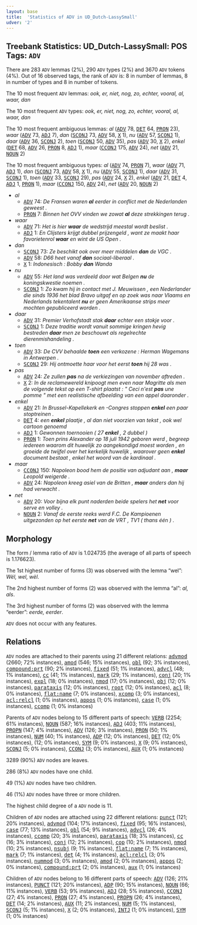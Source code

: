 ```yaml
---
layout: base
title:  'Statistics of ADV in UD_Dutch-LassySmall'
udver: '2'
---
```


## Treebank Statistics: UD_Dutch-LassySmall: POS Tags: `ADV`

There are 283 `ADV` lemmas (2%), 290 `ADV` types (2%) and 3670 `ADV` tokens (4%).
Out of 16 observed tags, the rank of `ADV` is: 8 in number of lemmas, 8 in number of types and 8 in number of tokens.

The 10 most frequent `ADV` lemmas: <em>ook, er, niet, nog, zo, echter, vooral, al, waar, dan</em>

The 10 most frequent `ADV` types:  <em>ook, er, niet, nog, zo, echter, vooral, al, waar, dan</em>

The 10 most frequent ambiguous lemmas: <em>al</em> (<tt><a href="nl_lassysmall-pos-ADV.html">ADV</a></tt> 78, <tt><a href="nl_lassysmall-pos-DET.html">DET</a></tt> 64, <tt><a href="nl_lassysmall-pos-PRON.html">PRON</a></tt> 23), <em>waar</em> (<tt><a href="nl_lassysmall-pos-ADV.html">ADV</a></tt> 73, <tt><a href="nl_lassysmall-pos-ADJ.html">ADJ</a></tt> 7), <em>dan</em> (<tt><a href="nl_lassysmall-pos-SCONJ.html">SCONJ</a></tt> 73, <tt><a href="nl_lassysmall-pos-ADV.html">ADV</a></tt> 58, <tt><a href="nl_lassysmall-pos-X.html">X</a></tt> 1), <em>nu</em> (<tt><a href="nl_lassysmall-pos-ADV.html">ADV</a></tt> 57, <tt><a href="nl_lassysmall-pos-SCONJ.html">SCONJ</a></tt> 1), <em>daar</em> (<tt><a href="nl_lassysmall-pos-ADV.html">ADV</a></tt> 36, <tt><a href="nl_lassysmall-pos-SCONJ.html">SCONJ</a></tt> 2), <em>toen</em> (<tt><a href="nl_lassysmall-pos-SCONJ.html">SCONJ</a></tt> 50, <tt><a href="nl_lassysmall-pos-ADV.html">ADV</a></tt> 35), <em>pas</em> (<tt><a href="nl_lassysmall-pos-ADV.html">ADV</a></tt> 30, <tt><a href="nl_lassysmall-pos-X.html">X</a></tt> 2), <em>enkel</em> (<tt><a href="nl_lassysmall-pos-DET.html">DET</a></tt> 68, <tt><a href="nl_lassysmall-pos-ADV.html">ADV</a></tt> 26, <tt><a href="nl_lassysmall-pos-PRON.html">PRON</a></tt> 8, <tt><a href="nl_lassysmall-pos-ADJ.html">ADJ</a></tt> 1), <em>maar</em> (<tt><a href="nl_lassysmall-pos-CCONJ.html">CCONJ</a></tt> 175, <tt><a href="nl_lassysmall-pos-ADV.html">ADV</a></tt> 24), <em>net</em> (<tt><a href="nl_lassysmall-pos-ADV.html">ADV</a></tt> 21, <tt><a href="nl_lassysmall-pos-NOUN.html">NOUN</a></tt> 2)

The 10 most frequent ambiguous types:  <em>al</em> (<tt><a href="nl_lassysmall-pos-ADV.html">ADV</a></tt> 74, <tt><a href="nl_lassysmall-pos-PRON.html">PRON</a></tt> 7), <em>waar</em> (<tt><a href="nl_lassysmall-pos-ADV.html">ADV</a></tt> 71, <tt><a href="nl_lassysmall-pos-ADJ.html">ADJ</a></tt> 1), <em>dan</em> (<tt><a href="nl_lassysmall-pos-SCONJ.html">SCONJ</a></tt> 73, <tt><a href="nl_lassysmall-pos-ADV.html">ADV</a></tt> 58, <tt><a href="nl_lassysmall-pos-X.html">X</a></tt> 1), <em>nu</em> (<tt><a href="nl_lassysmall-pos-ADV.html">ADV</a></tt> 55, <tt><a href="nl_lassysmall-pos-SCONJ.html">SCONJ</a></tt> 1), <em>daar</em> (<tt><a href="nl_lassysmall-pos-ADV.html">ADV</a></tt> 31, <tt><a href="nl_lassysmall-pos-SCONJ.html">SCONJ</a></tt> 1), <em>toen</em> (<tt><a href="nl_lassysmall-pos-ADV.html">ADV</a></tt> 33, <tt><a href="nl_lassysmall-pos-SCONJ.html">SCONJ</a></tt> 29), <em>pas</em> (<tt><a href="nl_lassysmall-pos-ADV.html">ADV</a></tt> 24, <tt><a href="nl_lassysmall-pos-X.html">X</a></tt> 2), <em>enkel</em> (<tt><a href="nl_lassysmall-pos-ADV.html">ADV</a></tt> 21, <tt><a href="nl_lassysmall-pos-DET.html">DET</a></tt> 4, <tt><a href="nl_lassysmall-pos-ADJ.html">ADJ</a></tt> 1, <tt><a href="nl_lassysmall-pos-PRON.html">PRON</a></tt> 1), <em>maar</em> (<tt><a href="nl_lassysmall-pos-CCONJ.html">CCONJ</a></tt> 150, <tt><a href="nl_lassysmall-pos-ADV.html">ADV</a></tt> 24), <em>net</em> (<tt><a href="nl_lassysmall-pos-ADV.html">ADV</a></tt> 20, <tt><a href="nl_lassysmall-pos-NOUN.html">NOUN</a></tt> 2)


* <em>al</em>
  * <tt><a href="nl_lassysmall-pos-ADV.html">ADV</a></tt> 74: <em>De Fransen waren <b>al</b> eerder in conflict met de Nederlanden geweest .</em>
  * <tt><a href="nl_lassysmall-pos-PRON.html">PRON</a></tt> 7: <em>Binnen het OVV vinden we zowat <b>al</b> deze strekkingen terug .</em>
* <em>waar</em>
  * <tt><a href="nl_lassysmall-pos-ADV.html">ADV</a></tt> 71: <em>Het is hier <b>waar</b> de wedstrijd meestal wordt beslist .</em>
  * <tt><a href="nl_lassysmall-pos-ADJ.html">ADJ</a></tt> 1: <em>En Clijsters krijgt dubbel prijzengeld , want ze maakt haar favorietenrol <b>waar</b> en wint de US Open .</em>
* <em>dan</em>
  * <tt><a href="nl_lassysmall-pos-SCONJ.html">SCONJ</a></tt> 73: <em>Ze beschikt ook over meer middelen <b>dan</b> de VGC .</em>
  * <tt><a href="nl_lassysmall-pos-ADV.html">ADV</a></tt> 58: <em>D66 heet vanaf <b>dan</b> sociaal-liberaal .</em>
  * <tt><a href="nl_lassysmall-pos-X.html">X</a></tt> 1: <em>Indonesisch : Bobby <b>dan</b> Wanda</em>
* <em>nu</em>
  * <tt><a href="nl_lassysmall-pos-ADV.html">ADV</a></tt> 55: <em>Het land was verdeeld door wat Belgen <b>nu</b> de koningskwestie noemen .</em>
  * <tt><a href="nl_lassysmall-pos-SCONJ.html">SCONJ</a></tt> 1: <em>Zo kwam hij in contact met J. Meuwissen , een Nederlander die sinds 1936 het blad Bravo uitgaf en op zoek was naar Vlaams en Nederlands tekentalent <b>nu</b> er geen Amerikaanse strips meer mochten gepubliceerd worden .</em>
* <em>daar</em>
  * <tt><a href="nl_lassysmall-pos-ADV.html">ADV</a></tt> 31: <em>Premier Verhofstadt stak <b>daar</b> echter een stokje voor .</em>
  * <tt><a href="nl_lassysmall-pos-SCONJ.html">SCONJ</a></tt> 1: <em>Deze traditie wordt vanuit sommige kringen hevig bestreden <b>daar</b> men ze beschouwt als regelrechte dierenmishandeling .</em>
* <em>toen</em>
  * <tt><a href="nl_lassysmall-pos-ADV.html">ADV</a></tt> 33: <em>De CVV behaalde <b>toen</b> een verkozene : Herman Wagemans in Antwerpen .</em>
  * <tt><a href="nl_lassysmall-pos-SCONJ.html">SCONJ</a></tt> 29: <em>Hij ontmoette haar voor het eerst <b>toen</b> hij 28 was .</em>
* <em>pas</em>
  * <tt><a href="nl_lassysmall-pos-ADV.html">ADV</a></tt> 24: <em>Ze zullen <b>pas</b> na de verkiezingen van november aftreden .</em>
  * <tt><a href="nl_lassysmall-pos-X.html">X</a></tt> 2: <em>In de reclamewereld knipoogt men even naar Magritte als men de volgende tekst op een T-shirt plaatst : " Ceci n'est <b>pas</b> une pomme " met een realistische afbeelding van een appel daaronder .</em>
* <em>enkel</em>
  * <tt><a href="nl_lassysmall-pos-ADV.html">ADV</a></tt> 21: <em>In Brussel-Kapellekerk en -Congres stoppen <b>enkel</b> een paar stoptreinen .</em>
  * <tt><a href="nl_lassysmall-pos-DET.html">DET</a></tt> 4: <em>een <b>enkel</b> plaatje , al dan niet voorzien van tekst , ook wel cartoon genoemd</em>
  * <tt><a href="nl_lassysmall-pos-ADJ.html">ADJ</a></tt> 1: <em>Gewonnen toernooien ( 27 <b>enkel</b> , 2 dubbel )</em>
  * <tt><a href="nl_lassysmall-pos-PRON.html">PRON</a></tt> 1: <em>Toen prins Alexander op 18 juli 1942 geboren werd , begreep iedereen waarom dit huwelijk zo aangekondigd moest worden , en groeide de twijfel over het kerkelijk huwelijk , waarover geen <b>enkel</b> document bestaat , enkel het woord van de kardinaal .</em>
* <em>maar</em>
  * <tt><a href="nl_lassysmall-pos-CCONJ.html">CCONJ</a></tt> 150: <em>Napoleon bood hem de positie van adjudant aan , <b>maar</b> Leopold weigerde .</em>
  * <tt><a href="nl_lassysmall-pos-ADV.html">ADV</a></tt> 24: <em>Napoleon kreeg asiel van de Britten , <b>maar</b> anders dan hij had verwacht .</em>
* <em>net</em>
  * <tt><a href="nl_lassysmall-pos-ADV.html">ADV</a></tt> 20: <em>Voor bijna elk punt naderden beide spelers het <b>net</b> voor serve en volley .</em>
  * <tt><a href="nl_lassysmall-pos-NOUN.html">NOUN</a></tt> 2: <em>Vanaf de eerste reeks werd F.C. De Kampioenen uitgezonden op het eerste <b>net</b> van de VRT , TV1 ( thans één ) .</em>

## Morphology

The form / lemma ratio of `ADV` is 1.024735 (the average of all parts of speech is 1.176623).

The 1st highest number of forms (3) was observed with the lemma “wel”: <em>Wél, wel, wèl</em>.

The 2nd highest number of forms (2) was observed with the lemma “al”: <em>al, als</em>.

The 3rd highest number of forms (2) was observed with the lemma “eerder”: <em>eerde, eerder</em>.

`ADV` does not occur with any features.


## Relations

`ADV` nodes are attached to their parents using 21 different relations: <tt><a href="nl_lassysmall-dep-advmod.html">advmod</a></tt> (2660; 72% instances), <tt><a href="nl_lassysmall-dep-amod.html">amod</a></tt> (546; 15% instances), <tt><a href="nl_lassysmall-dep-obl.html">obl</a></tt> (92; 3% instances), <tt><a href="nl_lassysmall-dep-compound-prt.html">compound:prt</a></tt> (90; 2% instances), <tt><a href="nl_lassysmall-dep-fixed.html">fixed</a></tt> (51; 1% instances), <tt><a href="nl_lassysmall-dep-advcl.html">advcl</a></tt> (48; 1% instances), <tt><a href="nl_lassysmall-dep-cc.html">cc</a></tt> (41; 1% instances), <tt><a href="nl_lassysmall-dep-mark.html">mark</a></tt> (29; 1% instances), <tt><a href="nl_lassysmall-dep-conj.html">conj</a></tt> (20; 1% instances), <tt><a href="nl_lassysmall-dep-expl.html">expl</a></tt> (18; 0% instances), <tt><a href="nl_lassysmall-dep-nmod.html">nmod</a></tt> (17; 0% instances), <tt><a href="nl_lassysmall-dep-obj.html">obj</a></tt> (12; 0% instances), <tt><a href="nl_lassysmall-dep-parataxis.html">parataxis</a></tt> (12; 0% instances), <tt><a href="nl_lassysmall-dep-root.html">root</a></tt> (12; 0% instances), <tt><a href="nl_lassysmall-dep-acl.html">acl</a></tt> (8; 0% instances), <tt><a href="nl_lassysmall-dep-flat-name.html">flat:name</a></tt> (7; 0% instances), <tt><a href="nl_lassysmall-dep-xcomp.html">xcomp</a></tt> (3; 0% instances), <tt><a href="nl_lassysmall-dep-acl-relcl.html">acl:relcl</a></tt> (1; 0% instances), <tt><a href="nl_lassysmall-dep-appos.html">appos</a></tt> (1; 0% instances), <tt><a href="nl_lassysmall-dep-case.html">case</a></tt> (1; 0% instances), <tt><a href="nl_lassysmall-dep-ccomp.html">ccomp</a></tt> (1; 0% instances)

Parents of `ADV` nodes belong to 15 different parts of speech: <tt><a href="nl_lassysmall-pos-VERB.html">VERB</a></tt> (2254; 61% instances), <tt><a href="nl_lassysmall-pos-NOUN.html">NOUN</a></tt> (587; 16% instances), <tt><a href="nl_lassysmall-pos-ADJ.html">ADJ</a></tt> (403; 11% instances), <tt><a href="nl_lassysmall-pos-PROPN.html">PROPN</a></tt> (147; 4% instances), <tt><a href="nl_lassysmall-pos-ADV.html">ADV</a></tt> (126; 3% instances), <tt><a href="nl_lassysmall-pos-PRON.html">PRON</a></tt> (50; 1% instances), <tt><a href="nl_lassysmall-pos-NUM.html">NUM</a></tt> (40; 1% instances), <tt><a href="nl_lassysmall-pos-ADP.html">ADP</a></tt> (12; 0% instances), <tt><a href="nl_lassysmall-pos-DET.html">DET</a></tt> (12; 0% instances),  (12; 0% instances), <tt><a href="nl_lassysmall-pos-SYM.html">SYM</a></tt> (9; 0% instances), <tt><a href="nl_lassysmall-pos-X.html">X</a></tt> (9; 0% instances), <tt><a href="nl_lassysmall-pos-SCONJ.html">SCONJ</a></tt> (5; 0% instances), <tt><a href="nl_lassysmall-pos-CCONJ.html">CCONJ</a></tt> (3; 0% instances), <tt><a href="nl_lassysmall-pos-AUX.html">AUX</a></tt> (1; 0% instances)

3289 (90%) `ADV` nodes are leaves.

286 (8%) `ADV` nodes have one child.

49 (1%) `ADV` nodes have two children.

46 (1%) `ADV` nodes have three or more children.

The highest child degree of a `ADV` node is 11.

Children of `ADV` nodes are attached using 22 different relations: <tt><a href="nl_lassysmall-dep-punct.html">punct</a></tt> (121; 20% instances), <tt><a href="nl_lassysmall-dep-advmod.html">advmod</a></tt> (104; 17% instances), <tt><a href="nl_lassysmall-dep-fixed.html">fixed</a></tt> (95; 16% instances), <tt><a href="nl_lassysmall-dep-case.html">case</a></tt> (77; 13% instances), <tt><a href="nl_lassysmall-dep-obl.html">obl</a></tt> (54; 9% instances), <tt><a href="nl_lassysmall-dep-advcl.html">advcl</a></tt> (26; 4% instances), <tt><a href="nl_lassysmall-dep-ccomp.html">ccomp</a></tt> (20; 3% instances), <tt><a href="nl_lassysmall-dep-parataxis.html">parataxis</a></tt> (18; 3% instances), <tt><a href="nl_lassysmall-dep-cc.html">cc</a></tt> (16; 3% instances), <tt><a href="nl_lassysmall-dep-conj.html">conj</a></tt> (12; 2% instances), <tt><a href="nl_lassysmall-dep-cop.html">cop</a></tt> (10; 2% instances), <tt><a href="nl_lassysmall-dep-nmod.html">nmod</a></tt> (10; 2% instances), <tt><a href="nl_lassysmall-dep-nsubj.html">nsubj</a></tt> (9; 1% instances), <tt><a href="nl_lassysmall-dep-flat-name.html">flat:name</a></tt> (7; 1% instances), <tt><a href="nl_lassysmall-dep-mark.html">mark</a></tt> (7; 1% instances), <tt><a href="nl_lassysmall-dep-det.html">det</a></tt> (4; 1% instances), <tt><a href="nl_lassysmall-dep-acl-relcl.html">acl:relcl</a></tt> (3; 0% instances), <tt><a href="nl_lassysmall-dep-nummod.html">nummod</a></tt> (3; 0% instances), <tt><a href="nl_lassysmall-dep-amod.html">amod</a></tt> (2; 0% instances), <tt><a href="nl_lassysmall-dep-appos.html">appos</a></tt> (2; 0% instances), <tt><a href="nl_lassysmall-dep-compound-prt.html">compound:prt</a></tt> (2; 0% instances), <tt><a href="nl_lassysmall-dep-aux.html">aux</a></tt> (1; 0% instances)

Children of `ADV` nodes belong to 16 different parts of speech: <tt><a href="nl_lassysmall-pos-ADV.html">ADV</a></tt> (126; 21% instances), <tt><a href="nl_lassysmall-pos-PUNCT.html">PUNCT</a></tt> (121; 20% instances), <tt><a href="nl_lassysmall-pos-ADP.html">ADP</a></tt> (90; 15% instances), <tt><a href="nl_lassysmall-pos-NOUN.html">NOUN</a></tt> (66; 11% instances), <tt><a href="nl_lassysmall-pos-VERB.html">VERB</a></tt> (53; 9% instances), <tt><a href="nl_lassysmall-pos-ADJ.html">ADJ</a></tt> (28; 5% instances), <tt><a href="nl_lassysmall-pos-CCONJ.html">CCONJ</a></tt> (27; 4% instances), <tt><a href="nl_lassysmall-pos-PRON.html">PRON</a></tt> (27; 4% instances), <tt><a href="nl_lassysmall-pos-PROPN.html">PROPN</a></tt> (26; 4% instances), <tt><a href="nl_lassysmall-pos-DET.html">DET</a></tt> (14; 2% instances), <tt><a href="nl_lassysmall-pos-AUX.html">AUX</a></tt> (11; 2% instances), <tt><a href="nl_lassysmall-pos-NUM.html">NUM</a></tt> (5; 1% instances), <tt><a href="nl_lassysmall-pos-SCONJ.html">SCONJ</a></tt> (5; 1% instances), <tt><a href="nl_lassysmall-pos-X.html">X</a></tt> (2; 0% instances), <tt><a href="nl_lassysmall-pos-INTJ.html">INTJ</a></tt> (1; 0% instances), <tt><a href="nl_lassysmall-pos-SYM.html">SYM</a></tt> (1; 0% instances)

